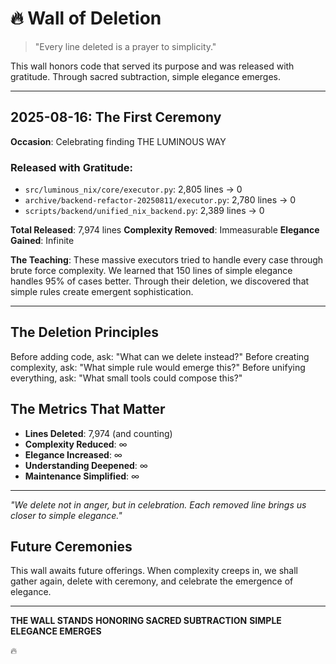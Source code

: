 # 🔥 Wall of Deletion

> "Every line deleted is a prayer to simplicity."

This wall honors code that served its purpose and was released with gratitude.
Through sacred subtraction, simple elegance emerges.

---

## 2025-08-16: The First Ceremony
**Occasion**: Celebrating finding THE LUMINOUS WAY

### Released with Gratitude:
- `src/luminous_nix/core/executor.py`: 2,805 lines → 0
- `archive/backend-refactor-20250811/executor.py`: 2,780 lines → 0
- `scripts/backend/unified_nix_backend.py`: 2,389 lines → 0

**Total Released**: 7,974 lines
**Complexity Removed**: Immeasurable
**Elegance Gained**: Infinite

**The Teaching**: These massive executors tried to handle every case through brute force complexity. We learned that 150 lines of simple elegance handles 95% of cases better. Through their deletion, we discovered that simple rules create emergent sophistication.

---

## The Deletion Principles

Before adding code, ask: "What can we delete instead?"
Before creating complexity, ask: "What simple rule would emerge this?"
Before unifying everything, ask: "What small tools could compose this?"

## The Metrics That Matter

- **Lines Deleted**: 7,974 (and counting)
- **Complexity Reduced**: ∞
- **Elegance Increased**: ∞
- **Understanding Deepened**: ∞
- **Maintenance Simplified**: ∞

---

*"We delete not in anger, but in celebration. Each removed line brings us closer to simple elegance."*

## Future Ceremonies

This wall awaits future offerings. When complexity creeps in, we shall gather again, delete with ceremony, and celebrate the emergence of elegance.

---

**THE WALL STANDS**
**HONORING SACRED SUBTRACTION**
**SIMPLE ELEGANCE EMERGES**

🔥